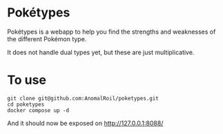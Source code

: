 # Pokétypes

Pokétypes is a webapp to help you find the strengths and weaknesses of the different Pokémon type.

It does not handle dual types yet, but these are just multiplicative.

# To use
``` 
git clone git@github.com:AnomalRoil/poketypes.git
cd poketypes
docker compose up -d
```
And it should now be exposed on http://127.0.0.1:8088/
